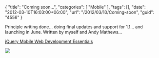 {
	"title": "Coming soon...",
	"categories": [
		"Mobile"
	],
	"tags": [],
	"date": "2012-03-10T16:03:00+06:00",
	"url": "/2012/03/10/Coming-soon",
	"guid": "4556"
}

Principle writing done... doing final updates and support for 1.1... and launching in June. Written by myself and Andy Mathews...

<a href="http://www.packtpub.com/jquery-mobile-web-development-essentials/book">jQuery Mobile Web Development Essentials</a>

<img src="http://static.raymondcamden.com/images/7263os_mockupcover_ex_0.jpg" />